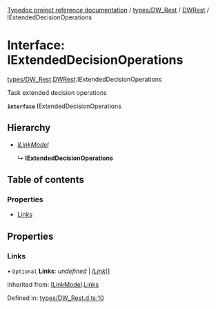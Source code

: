 [Typedoc project reference documentation](../README.md) / [types/DW_Rest](../modules/types_dw_rest.md) / [DWRest](../modules/types_dw_rest.dwrest.md) / IExtendedDecisionOperations

# Interface: IExtendedDecisionOperations

[types/DW_Rest](../modules/types_dw_rest.md).[DWRest](../modules/types_dw_rest.dwrest.md).IExtendedDecisionOperations

Task extended decision operations

**`interface`** IExtendedDecisionOperations

## Hierarchy

* [*ILinkModel*](types_dw_rest.dwrest.ilinkmodel.md)

  ↳ **IExtendedDecisionOperations**

## Table of contents

### Properties

- [Links](types_dw_rest.dwrest.iextendeddecisionoperations.md#links)

## Properties

### Links

• `Optional` **Links**: *undefined* \| [*ILink*](types_dw_rest.dwrest.ilink.md)[]

Inherited from: [ILinkModel](types_dw_rest.dwrest.ilinkmodel.md).[Links](types_dw_rest.dwrest.ilinkmodel.md#links)

Defined in: [types/DW_Rest.d.ts:10](https://github.com/DocuWare/REST-Sample-TS/blob/6171aa8/src/types/DW_Rest.d.ts#L10)
